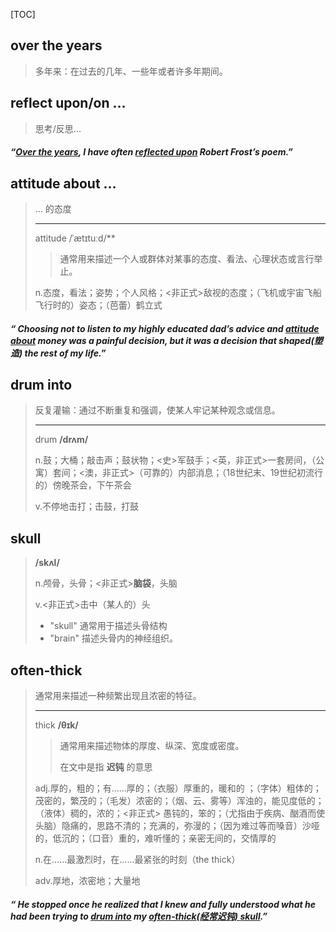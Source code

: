 [TOC]

## over the years

> 多年来：在过去的几年、一些年或者许多年期间。

## reflect upon/on ...

> 思考/反思...

##### “**<u>Over the years</u>**, I have often **<u>reflected upon</u>** Robert Frost’s poem.”

## attitude about ...

> ... 的态度
>
> ---
>
> attitude	/ˈætɪtuːd/**
>
> > 通常用来描述一个人或群体对某事的态度、看法、心理状态或言行举止。
>
> n.态度，看法；姿势；个人风格；<非正式>敌视的态度；（飞机或宇宙飞船飞行时的）姿态；（芭蕾）鹤立式

##### “ Choosing not to listen to my highly educated dad’s advice and **<u>attitude about</u>** money was a painful decision, but it was a decision that shaped(塑造) the rest of my life.”

## drum into

> 反复灌输：通过不断重复和强调，使某人牢记某种观念或信息。
>
> ---
>
> drum 	**/drʌm/**
>
> n.鼓；大桶；敲击声；鼓状物；<史>军鼓手；<英，非正式>一套房间，（公寓）套间；<澳，非正式>（可靠的）内部消息；（18世纪末、19世纪初流行的）傍晚茶会，下午茶会
>
> v.不停地击打；击鼓，打鼓

## skull

> **/skʌl/**
>
> n.颅骨，头骨；<非正式>**脑袋**，头脑
>
> v.<非正式>击中（某人的）头
>
> - "skull" 通常用于描述头骨结构
> - "brain" 描述头骨内的神经组织。

## often-thick 

> 通常用来描述一种频繁出现且浓密的特征。
>
> ---
>
> thick	**/θɪk/**
>
> > 通常用来描述物体的厚度、纵深、宽度或密度。
> >
> > 在文中是指 **迟钝**  的意思
>
> adj.厚的，粗的；有……厚的；（衣服）厚重的，暖和的 ；（字体）粗体的；茂密的，繁茂的；（毛发）浓密的；（烟、云、雾等）浑浊的，能见度低的；（液体）稠的，浓的；<非正式> 愚钝的，笨的；（尤指由于疾病、酗酒而使头脑）隐痛的，思路不清的；充满的，弥漫的；（因为难过等而嗓音）沙哑的，低沉的；（口音）重的，难听懂的；亲密无间的，交情厚的
>
> n.在……最激烈时，在……最紧张的时刻（the thick）
>
> adv.厚地，浓密地；大量地

##### “ He stopped once he realized that I knew and fully understood what he had been trying to **<u>drum into</u>** my <u>**often-thick**(经常迟钝) **skull**</u>.”

